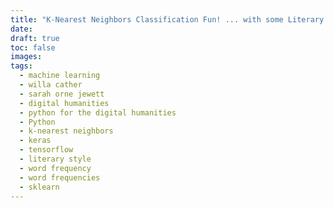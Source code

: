 ```yaml
---
title: "K-Nearest Neighbors Classification Fun! ... with some Literary Texts by Willa Cather and Sarah Orne Jewett"
date: 
draft: true
toc: false
images:
tags:
  - machine learning
  - willa cather
  - sarah orne jewett
  - digital humanities
  - python for the digital humanities
  - Python
  - k-nearest neighbors
  - keras
  - tensorflow
  - literary style
  - word frequency
  - word frequencies
  - sklearn
---
```

